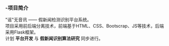 ### -项目简介
"谣"无音讯 —— 假新闻检测识别平台系统。  
项目采用前后端分离技术，前端基于HTML、CSS、Bootscrap、JS等技术，后端采用Flask框架。  
计划 __平台开发__ 与 **假新闻识别算法研究** 同步进行。
